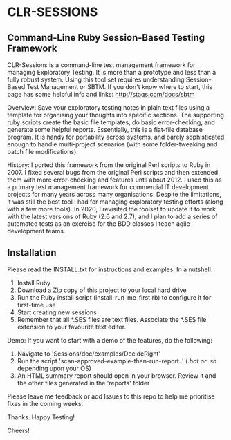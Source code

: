 # CLR-SESSIONS
## Command-Line Ruby Session-Based Testing Framework

CLR-Sessions is a command-line test management framework for managing Exploratory Testing. It is more than a prototype and less than a fully robust system. Using this tool set requires understanding Session-Based Test Management or SBTM. If you don't know where to start, this page has some helpful info and links: http://staqs.com/docs/sbtm

Overview: Save your exploratory testing notes in plain text files using a template for organising your thoughts into specific sections. The supporting ruby scripts create the basic file templates, do basic error-checking, and generate some helpful reports. Essentially, this is a flat-file database program. It is handy for portability across systems, and barely sophisticated enough to handle multi-project scenarios (with some folder-tweaking and batch file modifications).

History: I ported this framework from the original Perl scripts to Ruby in 2007. I fixed several bugs from the original Perl scripts and then extended them with more error-checking and features until about 2012. I used this as a primary test management framework for commercial IT development projects for many years across many organisations. Despite the limitations, it was still the best tool I had for managing exploratory testing efforts (along with a few more tools). In 2020, I revisited the toolset to update it to work with the latest versions of Ruby (2.6 and 2.7), and I plan to add a series of automated tests as an exercise for the BDD classes I teach agile development teams.

## Installation
Please read the INSTALL.txt for instructions and examples. In a nutshell:

1. Install Ruby
1. Download a Zip copy of this project to your local hard drive
1. Run the Ruby install script (install-run_me_first.rb) to configure it for first-time use
1. Start creating new sessions
1. Remember that all \*.SES files are text files. Associate the \*.SES file extension to your favourite text editor.

Demo: If you want to start with a demo of the features, do the following:
1. Navigate to 'Sessions/doc/examples/DecideRight'
1. Run the script 'scan-approved-example-then-run-report..' (_.bat or .sh_ depending upon your OS)
1. An HTML summary report should open in your browser. Review it and the other files generated in the 'reports' folder

Please leave me feedback or add Issues to this repo to help me prioritise fixes in the coming weeks.

Thanks. Happy Testing!

Cheers!
